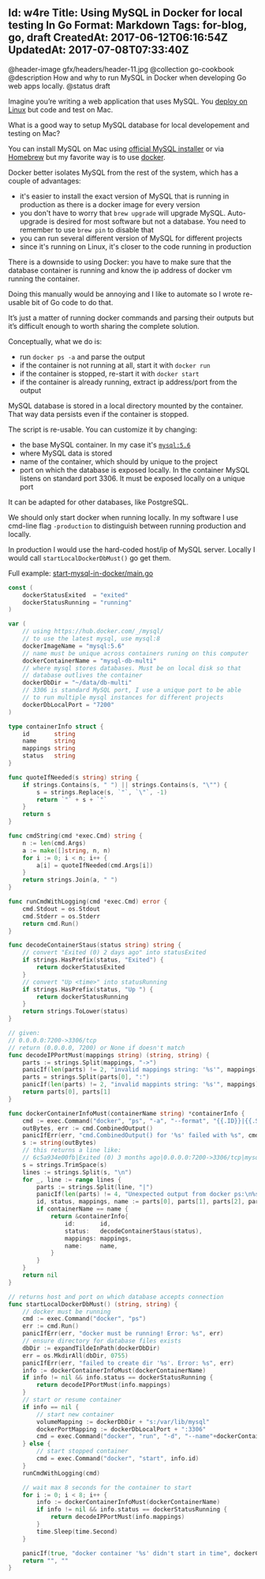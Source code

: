 Id: w4re
Title: Using MySQL in Docker for local testing In Go
Format: Markdown
Tags: for-blog, go, draft
CreatedAt: 2017-06-12T06:16:54Z
UpdatedAt: 2017-07-08T07:33:40Z
--------------
@header-image gfx/headers/header-11.jpg
@collection go-cookbook
@description How and why to run MySQL in Docker when developing Go web apps locally.
@status draft

Imagine you’re writing a web application that uses MySQL. You [deploy on Linux](/article/5/blueprint-for-deploying-web-apps-on-coreos.html) but code and test on Mac.

What is a good way to setup MySQL database for local developement and testing on Mac?

You can install MySQL on Mac using [official MySQL installer](https://dev.mysql.com/downloads/mysql/) or via [Homebrew](https://brew.sh/) but my favorite way is to use [docker](https://store.docker.com/editions/community/docker-ce-desktop-mac).

Docker better isolates MySQL from the rest of the system, which has  a couple of advantages:
* it's easier to install the exact version of MySQL that is running in production as there is a docker image for every version
* you don't have to worry that `brew upgrade` will upgrade MySQL. Auto-upgrade is desired for most software but not a database. You need to remember to use `brew pin` to disable that
* you can run several different version of MySQL for different projects
* since it's running on Linux, it's closer to the code running in production

There is a downside to using Docker: you have to make sure that the database container is running and know the ip address of docker vm running the container.

Doing this manually would be annoying and I like to automate so I wrote re-usable bit of Go code to do that.

It’s just a matter of running docker commands and parsing their outputs but it’s difficult enough to worth sharing the complete solution.

Conceptually, what we do is:

* run `docker ps -a` and parse the output
* if the container is not running at all, start it with `docker run` 
* if the container is stopped, re-start it with `docker start` 
* if the container is already running, extract ip address/port from the output

MySQL database is stored in a local directory mounted by the container. That way data persists even if the container is stopped.

The script is re-usable. You can customize it by changing:

* the base MySQL container. In my case it's [`mysql:5.6`](https://hub.docker.com/_/mysql/)
* where MySQL data is stored
* name of the container, which should by unique to the project
* port on which the database is exposed locally. In the container MySQL listens on standard port 3306. It must be exposed locally on a unique port

It can be adapted for other databases, like PostgreSQL. 

We should only start docker when running locally. In my software I use cmd-line flag `-production` to distinguish between running production and locally.

In production I would use the hard-coded host/ip of MySQL server. Locally I would call `startLocalDockerDbMust()` go get them.

Full example: [start-mysql-in-docker/main.go](https://github.com/kjk/go-cookbook/blob/master/start-mysql-in-docker-go/main.go) 

```go
const (
	dockerStatusExited  = "exited"
	dockerStatusRunning = "running"
)

var (
	// using https://hub.docker.com/_/mysql/
	// to use the latest mysql, use mysql:8
	dockerImageName = "mysql:5.6"
	// name must be unique across containers runing on this computer
	dockerContainerName = "mysql-db-multi"
	// where mysql stores databases. Must be on local disk so that
	// database outlives the container
	dockerDbDir = "~/data/db-multi"
	// 3306 is standard MySQL port, I use a unique port to be able
	// to run multiple mysql instances for different projects
	dockerDbLocalPort = "7200"
)

type containerInfo struct {
	id       string
	name     string
	mappings string
	status   string
}

func quoteIfNeeded(s string) string {
	if strings.Contains(s, " ") || strings.Contains(s, "\"") {
		s = strings.Replace(s, `"`, `\"`, -1)
		return `"` + s + `"`
	}
	return s
}

func cmdString(cmd *exec.Cmd) string {
	n := len(cmd.Args)
	a := make([]string, n, n)
	for i := 0; i < n; i++ {
		a[i] = quoteIfNeeded(cmd.Args[i])
	}
	return strings.Join(a, " ")
}

func runCmdWithLogging(cmd *exec.Cmd) error {
	cmd.Stdout = os.Stdout
	cmd.Stderr = os.Stderr
	return cmd.Run()
}

func decodeContainerStaus(status string) string {
	// convert "Exited (0) 2 days ago" into statusExited
	if strings.HasPrefix(status, "Exited") {
		return dockerStatusExited
	}
	// convert "Up <time>" into statusRunning
	if strings.HasPrefix(status, "Up ") {
		return dockerStatusRunning
	}
	return strings.ToLower(status)
}

// given:
// 0.0.0.0:7200->3306/tcp
// return (0.0.0.0, 7200) or None if doesn't match
func decodeIPPortMust(mappings string) (string, string) {
	parts := strings.Split(mappings, "->")
	panicIf(len(parts) != 2, "invalid mappings string: '%s'", mappings)
	parts = strings.Split(parts[0], ":")
	panicIf(len(parts) != 2, "invalid mappints string: '%s'", mappings)
	return parts[0], parts[1]
}

func dockerContainerInfoMust(containerName string) *containerInfo {
	cmd := exec.Command("docker", "ps", "-a", "--format", "{{.ID}}|{{.Status}}|{{.Ports}}|{{.Names}}")
	outBytes, err := cmd.CombinedOutput()
	panicIfErr(err, "cmd.CombinedOutput() for '%s' failed with %s", cmdString(cmd), err)
	s := string(outBytes)
	// this returns a line like:
	// 6c5a934e00fb|Exited (0) 3 months ago|0.0.0.0:7200->3306/tcp|mysql-db-multi
	s = strings.TrimSpace(s)
	lines := strings.Split(s, "\n")
	for _, line := range lines {
		parts := strings.Split(line, "|")
		panicIf(len(parts) != 4, "Unexpected output from docker ps:\n%s\n. Expected 4 parts, got %d (%v)\n", line, len(parts), parts)
		id, status, mappings, name := parts[0], parts[1], parts[2], parts[3]
		if containerName == name {
			return &containerInfo{
				id:       id,
				status:   decodeContainerStaus(status),
				mappings: mappings,
				name:     name,
			}
		}
	}
	return nil
}

// returns host and port on which database accepts connection
func startLocalDockerDbMust() (string, string) {
	// docker must be running
	cmd := exec.Command("docker", "ps")
	err := cmd.Run()
	panicIfErr(err, "docker must be running! Error: %s", err)
	// ensure directory for database files exists
	dbDir := expandTildeInPath(dockerDbDir)
	err = os.MkdirAll(dbDir, 0755)
	panicIfErr(err, "failed to create dir '%s'. Error: %s", err)
	info := dockerContainerInfoMust(dockerContainerName)
	if info != nil && info.status == dockerStatusRunning {
		return decodeIPPortMust(info.mappings)
	}
	// start or resume container
	if info == nil {
		// start new container
		volumeMapping := dockerDbDir + "s:/var/lib/mysql"
		dockerPortMapping := dockerDbLocalPort + ":3306"
		cmd = exec.Command("docker", "run", "-d", "--name"+dockerContainerName, "-p", dockerPortMapping, "-v", volumeMapping, "-e", "MYSQL_ALLOW_EMPTY_PASSWORD=yes", "-e", "MYSQL_INITDB_SKIP_TZINFO=yes", dockerImageName)
	} else {
		// start stopped container
		cmd = exec.Command("docker", "start", info.id)
	}
	runCmdWithLogging(cmd)

	// wait max 8 seconds for the container to start
	for i := 0; i < 8; i++ {
		info := dockerContainerInfoMust(dockerContainerName)
		if info != nil && info.status == dockerStatusRunning {
			return decodeIPPortMust(info.mappings)
		}
		time.Sleep(time.Second)
	}

	panicIf(true, "docker container '%s' didn't start in time", dockerContainerName)
	return "", ""
}
```
